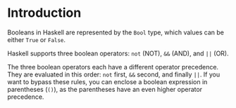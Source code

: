 # Introduction

Booleans in Haskell are represented by the `Bool` type, which values can be either `True` or `False`.

Haskell supports three boolean operators: `not` (NOT), `&&` (AND), and `||` (OR).

The three boolean operators each have a different operator precedence. They are evaluated in this order: `not` first, `&&` second, and finally `||`. If you want to bypass these rules, you can enclose a boolean expression in parentheses (`()`), as the parentheses have an even higher operator precedence.
